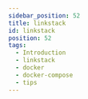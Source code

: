 ```yaml
---
sidebar_position: 52
title: linkstack
id: linkstack
position: 52
tags:
  - Introduction
  - linkstack
  - docker
  - docker-compose
  - tips
---
```

